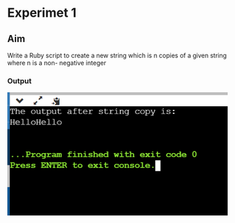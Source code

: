# Experimet 1

## Aim

Write a Ruby script to create a new string which is n copies of a given string where n is a non- negative integer

### Output

![output](exp1.png)

